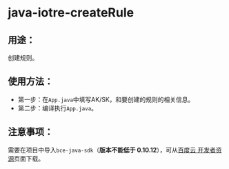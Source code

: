 # java-iotre-createRule

## 用途：

创建规则。

## 使用方法：

* 第一步：在`App.java`中填写AK/SK，和要创建的规则的相关信息。
* 第二步：编译执行`App.java`。

## 注意事项：

需要在项目中导入`bce-java-sdk`（**版本不能低于 0.10.12**），可从[百度云 开发者资源](https://cloud.baidu.com/doc/Developer/index.html)页面下载。
